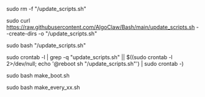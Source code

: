 sudo rm -f "/update_scripts.sh"

sudo curl https://raw.githubusercontent.com/AlgoClaw/Bash/main/update_scripts.sh --create-dirs -o "/update_scripts.sh"

sudo bash "/update_scripts.sh"

sudo crontab -l | grep -q "update_scripts.sh" || $((sudo crontab -l 2>/dev/null; echo '@reboot sh "/update_scripts.sh"') | sudo crontab -)

sudo bash make_boot.sh

sudo bash make_every_xx.sh
